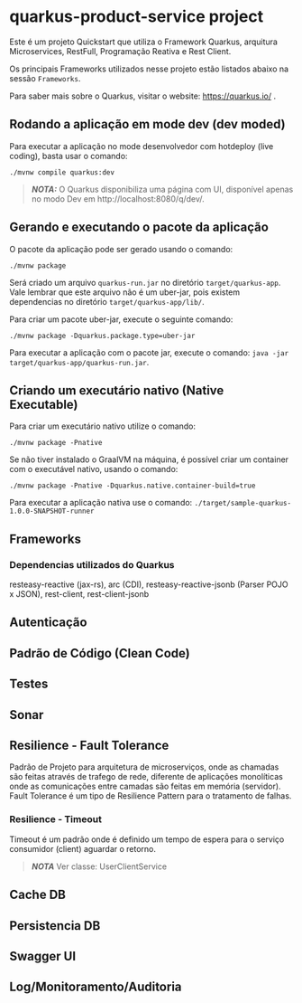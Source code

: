# quarkus-product-service project

Este é um projeto Quickstart que utiliza o Framework Quarkus, arquitura Microservices, RestFull, Programação Reativa e Rest Client. 

Os principais Frameworks utilizados nesse projeto estão listados abaixo na sessão `Frameworks`. 

Para saber mais sobre o Quarkus, visitar o website: https://quarkus.io/ .

## Rodando a aplicação em mode dev (dev moded)
Para executar a aplicação no mode desenvolvedor com hotdeploy (live coding), basta usar o comando:
```shell script
./mvnw compile quarkus:dev
```
> **_NOTA:_** O Quarkus disponibiliza uma página com UI, disponível apenas no modo Dev em http://localhost:8080/q/dev/.

## Gerando e executando o pacote da aplicação
O pacote da aplicação pode ser gerado usando o comando:
```shell script
./mvnw package
```
Será criado um arquivo `quarkus-run.jar` no diretório `target/quarkus-app`. 
Vale lembrar que este arquivo não é um uber-jar, pois existem dependencias no diretório `target/quarkus-app/lib/`. 

Para criar um pacote uber-jar, execute o seguinte comando: 
```shell script
./mvnw package -Dquarkus.package.type=uber-jar
```

Para executar a aplicação com o pacote jar, execute o comando: `java -jar target/quarkus-app/quarkus-run.jar`.

## Criando um executário nativo (Native Executable)
Para criar um executário nativo utilize o comando: 
```shell script
./mvnw package -Pnative
```
Se não tiver instalado o GraalVM na máquina, é possível criar um container com o executável nativo, usando o comando:
```shell script
./mvnw package -Pnative -Dquarkus.native.container-build=true
```

Para executar a aplicação nativa use o comando: `./target/sample-quarkus-1.0.0-SNAPSHOT-runner`

## Frameworks

### Dependencias utilizados do Quarkus 
resteasy-reactive (jax-rs), arc (CDI), resteasy-reactive-jsonb (Parser POJO x JSON), rest-client, rest-client-jsonb

## Autenticação
## Padrão de Código (Clean Code)
## Testes
## Sonar
## Resilience - Fault Tolerance 

Padrão de Projeto para arquitetura de microserviços, onde as chamadas são feitas através de trafego de rede, diferente de aplicações monolíticas onde as comunicações entre camadas são feitas em memória (servidor). 
Fault Tolerance é um tipo de Resilience Pattern para o tratamento de falhas. 

### Resilience - Timeout

Timeout é um padrão onde é definido um tempo de espera para o serviço consumidor (client) aguardar o retorno.
> **_NOTA_** Ver classe: UserClientService

## Cache DB
## Persistencia DB
## Swagger UI
## Log/Monitoramento/Auditoria